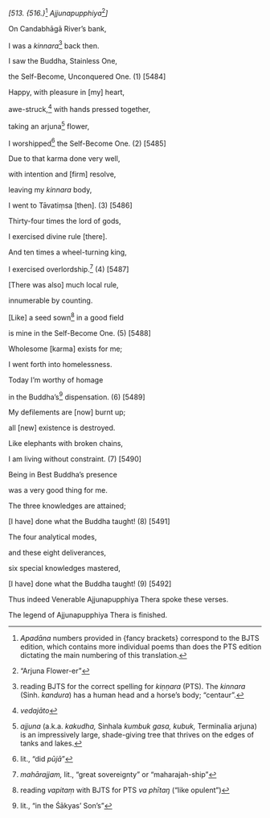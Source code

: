 *\[513. {516.}*[^1] *Ajjunapupphiya*[^2]*\]*

On Candabhāgā River’s bank,

I was a *kinnara*[^3] back then.

I saw the Buddha, Stainless One,

the Self-Become, Unconquered One. (1) \[5484\]

Happy, with pleasure in \[my\] heart,

awe-struck,[^4] with hands pressed together,

taking an arjuna[^5] flower,

I worshipped[^6] the Self-Become One. (2) \[5485\]

Due to that karma done very well,

with intention and \[firm\] resolve,

leaving my *kinnara* body,

I went to Tāvatiṃsa \[then\]. (3) \[5486\]

Thirty-four times the lord of gods,

I exercised divine rule \[there\].

And ten times a wheel-turning king,

I exercised overlordship.[^7] (4) \[5487\]

\[There was also\] much local rule,

innumerable by counting.

\[Like\] a seed sown[^8] in a good field

is mine in the Self-Become One. (5) \[5488\]

Wholesome \[karma\] exists for me;

I went forth into homelessness.

Today I’m worthy of homage

in the Buddha’s[^9] dispensation. (6) \[5489\]

My defilements are \[now\] burnt up;

all \[new\] existence is destroyed.

Like elephants with broken chains,

I am living without constraint. (7) \[5490\]

Being in Best Buddha’s presence

was a very good thing for me.

The three knowledges are attained;

\[I have\] done what the Buddha taught! (8) \[5491\]

The four analytical modes,

and these eight deliverances,

six special knowledges mastered,

\[I have\] done what the Buddha taught! (9) \[5492\]

Thus indeed Venerable Ajjunapupphiya Thera spoke these verses.

The legend of Ajjunapupphiya Thera is finished.

[^1]: *Apadāna* numbers provided in {fancy brackets} correspond to the
    BJTS edition, which contains more individual poems than does the PTS
    edition dictating the main numbering of this translation.

[^2]: “Arjuna Flower-er”

[^3]: reading BJTS for the correct spelling for *kiṇṇara* (PTS). The
    *kinnara* (Sinh. *kandura*) has a human head and a horse’s body;
    “centaur”.

[^4]: *vedajāto*

[^5]: *ajjuna* (a.k.a. *kakudha,* Sinhala *kumbuk gasa, kubuk,*
    Terminalia arjuna) is an impressively large, shade-giving tree that
    thrives on the edges of tanks and lakes.

[^6]: lit., “did *pūjā*”

[^7]: *mahārajjam,* lit., “great sovereignty” or “maharajah-ship”

[^8]: reading *vapitaṃ* with BJTS for PTS *va phītaŋ* (“like opulent”)

[^9]: lit., “in the Śākyas’ Son’s”
